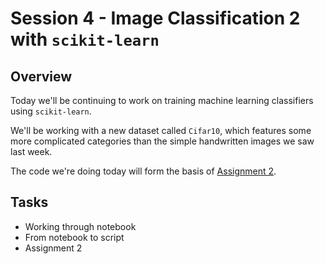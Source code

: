 # Session 4 - Image Classification 2 with ```scikit-learn```

## Overview

Today we'll be continuing to work on training machine learning classifiers using ```scikit-learn```.

We'll be working with a new dataset called ```Cifar10```, which features some more complicated categories than the simple handwritten images we saw last week.

The code we're doing today will form the basis of [Assignment 2](https://classroom.github.com/a/KLVvny7d).

## Tasks
- Working through notebook
- From notebook to script
- Assignment 2
